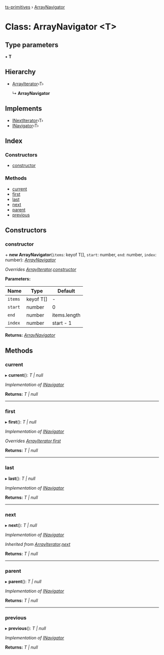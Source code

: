 [ts-primitives](../README.md) › [ArrayNavigator](arraynavigator.md)

# Class: ArrayNavigator <**T**>

## Type parameters

▪ **T**

## Hierarchy

* [ArrayIterator](arrayiterator.md)‹T›

  ↳ **ArrayNavigator**

## Implements

* [INextIterator](../interfaces/inextiterator.md)‹T›
* [INavigator](../interfaces/inavigator.md)‹T›

## Index

### Constructors

* [constructor](arraynavigator.md#constructor)

### Methods

* [current](arraynavigator.md#current)
* [first](arraynavigator.md#first)
* [last](arraynavigator.md#last)
* [next](arraynavigator.md#next)
* [parent](arraynavigator.md#parent)
* [previous](arraynavigator.md#previous)

## Constructors

###  constructor

\+ **new ArrayNavigator**(`items`: keyof T[], `start`: number, `end`: number, `index`: number): *[ArrayNavigator](arraynavigator.md)*

*Overrides [ArrayIterator](arrayiterator.md).[constructor](arrayiterator.md#constructor)*

**Parameters:**

Name | Type | Default |
------ | ------ | ------ |
`items` | keyof T[] | - |
`start` | number | 0 |
`end` | number | items.length |
`index` | number | start - 1 |

**Returns:** *[ArrayNavigator](arraynavigator.md)*

## Methods

###  current

▸ **current**(): *T | null*

*Implementation of [INavigator](../interfaces/inavigator.md)*

**Returns:** *T | null*

___

###  first

▸ **first**(): *T | null*

*Implementation of [INavigator](../interfaces/inavigator.md)*

*Overrides [ArrayIterator](arrayiterator.md).[first](arrayiterator.md#first)*

**Returns:** *T | null*

___

###  last

▸ **last**(): *T | null*

*Implementation of [INavigator](../interfaces/inavigator.md)*

**Returns:** *T | null*

___

###  next

▸ **next**(): *T | null*

*Implementation of [INavigator](../interfaces/inavigator.md)*

*Inherited from [ArrayIterator](arrayiterator.md).[next](arrayiterator.md#next)*

**Returns:** *T | null*

___

###  parent

▸ **parent**(): *T | null*

*Implementation of [INavigator](../interfaces/inavigator.md)*

**Returns:** *T | null*

___

###  previous

▸ **previous**(): *T | null*

*Implementation of [INavigator](../interfaces/inavigator.md)*

**Returns:** *T | null*
